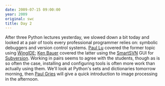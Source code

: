 ```yaml
---
date: 2009-07-15 09:00:00
year: 2009
original: swc
title: Day 2
---
```

<p>After three Python lectures yesterday, we slowed down a bit today and looked at a pair of tools every professional programmer relies on: symbolic debuggers and version control systems. <a href="http://www.cs.ualberta.ca/~paullu/">Paul Lu</a> covered the former topic using <a href="http://www.wingware.com/">WingIDE</a>; <a href="http://www.cs.ualberta.ca/~kwbauer/">Ken Bauer</a> covered the latter using the <a href="http://www.syntevo.com/smartsvn/index.html">SmartSVN</a> GUI for <a href="http://subversion.tigris.org">Subversion</a>.  Working in pairs seems to agree with the students, though as is so often the case, installing and configuring tools is often more work than actually using them.  We'll look at Python's sets and dictionaries tomorrow morning, then <a href="http://www.cs.utoronto.ca/~pgries">Paul Gries</a> will give a quick introduction to image processing in the afternoon.</p>
